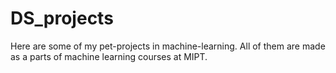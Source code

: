 # DS_projects

Here are some of my pet-projects in machine-learning. All of them are made as a parts of machine learning courses at MIPT. 
